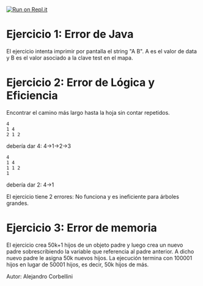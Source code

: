 [![Run on Repl.it](https://repl.it/badge/github/acorbellini/tallerjava2019)](https://repl.it/github/acorbellini/tallerjava2019)

# Ejercicio 1: Error de Java

El ejercicio intenta imprimir por pantalla el string "A B". A es el valor de data y B es el valor asociado a la clave test en el mapa.

# Ejercicio 2: Error de Lógica y Eficiencia

Encontrar el camino más largo hasta la hoja sin contar repetidos.
```
4
1 4
2 1 2
```
debería dar 4: 4->1->2->3

```
4
1 4
1 1 2
1
```
debería dar 2: 4->1

El ejercicio tiene 2 errores: No funciona y es ineficiente para árboles grandes.

# Ejercicio 3: Error de memoria

 El ejercicio crea 50k+1 hijos de un objeto padre y luego crea un nuevo padre sobrescribiendo la variable que referencia al padre anterior. A dicho nuevo padre le asigna 50k nuevos hijos.
La ejecución termina con 100001 hijos en lugar de 50001 hijos, es decir, 50k hijos de más.

Autor: Alejandro Corbellini

